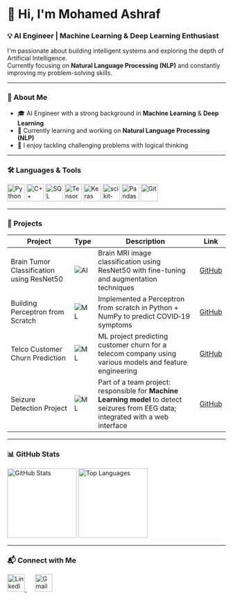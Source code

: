 # 👋 Hi, I'm Mohamed Ashraf  
### 💡 AI Engineer | Machine Learning & Deep Learning Enthusiast  

I'm passionate about building intelligent systems and exploring the depth of Artificial Intelligence.  
Currently focusing on **Natural Language Processing (NLP)** and constantly improving my problem-solving skills.

---

### 🧠 About Me  
- 🎓 AI Engineer with a strong background in **Machine Learning** & **Deep Learning**  
- 🌱 Currently learning and working on **Natural Language Processing (NLP)**  
- 🧩 I enjoy tackling challenging problems with logical thinking  

---

### 🛠️ Languages & Tools  

<p align="left">
  <a href="#"><img src="https://cdn.simpleicons.org/python/3776AB" height="40" title="Python"/></a>
  <a href="#"><img src="https://cdn.simpleicons.org/cplusplus/00599C" height="40" title="C++"/></a>
  <a href="#"><img src="https://cdn.simpleicons.org/postgresql/336791" height="40" title="SQL"/></a>
  <a href="#"><img src="https://cdn.simpleicons.org/tensorflow/FF6F00" height="40" title="TensorFlow"/></a>
  <a href="#"><img src="https://cdn.simpleicons.org/keras/D00000" height="40" title="Keras"/></a>
  <a href="#"><img src="https://cdn.simpleicons.org/scikitlearn/F7931E" height="40" title="scikit-learn"/></a>
  <a href="#"><img src="https://cdn.simpleicons.org/pandas/150458" height="40" title="Pandas"/></a>
  <a href="#"><img src="https://cdn.simpleicons.org/git/F05032" height="40" title="Git"/></a>
</p>


---

### 🚀 Projects  

| Project | Type | Description | Link |
|---|---|---|---|
| Brain Tumor Classification using ResNet50 | ![AI](https://img.shields.io/badge/AI-ResNet50-blue?style=flat-square) | Brain MRI image classification using ResNet50 with fine-tuning and augmentation techniques | [GitHub](https://github.com/MohamedAchraf22/Brain-Tumor-Classification-Using-Resnet50) |
| Building Perceptron from Scratch | ![ML](https://img.shields.io/badge/ML-Perceptron-orange?style=flat-square) | Implemented a Perceptron from scratch in Python + NumPy to predict COVID‑19 symptoms | [GitHub](https://github.com/MohamedAchraf22/Building-perceptron-from-Scratch) |
| Telco Customer Churn Prediction | ![ML](https://img.shields.io/badge/ML-Churn%20Prediction-red?style=flat-square) | ML project predicting customer churn for a telecom company using various models and feature engineering | [GitHub](https://github.com/MohamedAchraf22/Telco-Customer-Churn-Prediction) |
| Seizure Detection Project | ![ML](https://img.shields.io/badge/ML-EEG%20Detection-green?style=flat-square) | Part of a team project: responsible for **Machine Learning model** to detect seizures from EEG data; integrated with a web interface | [GitHub](https://github.com/MariamRaafatMohamed/seizure-detection-project) |

---

### 📊 GitHub Stats  
<p align="left">
  <img alt="GitHub Stats" src="https://github-readme-stats.vercel.app/api?username=MohamedAchraf22&show_icons=true&theme=tokyonight" height="160"/>
  <img alt="Top Languages" src="https://github-readme-stats.vercel.app/api/top-langs/?username=MohamedAchraf22&layout=compact&theme=tokyonight" height="160"/>
</p>

---

### 📬 Connect with Me  

<p align="left">
  <a href="https://www.linkedin.com/in/muhamed-ashraf22/" target="_blank">
    <img src="https://cdn.jsdelivr.net/gh/simple-icons/simple-icons/icons/linkedin.svg" width="40" height="40" alt="LinkedIn"/>
  </a>
  &nbsp;&nbsp;&nbsp;&nbsp; <!-- هذه المسافة تجعلهم بعيدين -->
  <a href="mailto:muhamedabdelraheem22@gmail.com" target="_blank">
    <img src="https://cdn.jsdelivr.net/gh/simple-icons/simple-icons/icons/gmail.svg" width="40" height="40" alt="Gmail"/>
  </a>
</p>








